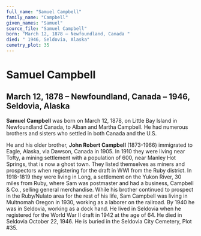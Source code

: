 ```yaml
---
full_name: "Samuel Campbell"
family_name: "Campbell"
given_names: "Samuel"
source_file: "Samuel Campbell"
born: "March 12, 1878 – Newfoundland, Canada "
died: " 1946, Seldovia, Alaska"
cemetry_plot: 35
---
```

# Samuel Campbell

## March 12, 1878 – Newfoundland, Canada – 1946, Seldovia, Alaska

**Samuel Campbell** was born on March 12, 1878, on Little Bay Island in
Newfoundland Canada, to Alban and Martha Campbell. He had numerous
brothers and sisters who settled in both Canada and the U.S.

He and his older brother, **John Robert Campbell** (1873-1966)
immigrated to Eagle, Alaska, via Dawson, Canada in 1905. In 1910 they
were living near Tofty, a mining settlement with a population of 600,
near Manley Hot Springs, that is now a ghost town. They listed
themselves as miners and prospectors when registering for the draft in
WWI from the Ruby district. In 1918-1819 they were living in Long, a
settlement on the Yukon River, 30 miles from Ruby, where Sam was
postmaster and had a business, Campbell & Co., selling general
merchandise. While his brother continued to prospect in the Ruby/Nulato
area for the rest of his life, Sam Campbell was living in Multnomah
Oregon in 1930, working as a laborer on the railroad. By 1940 he was in
Seldovia, working as a dock hand. He lived in Seldovia when he
registered for the World War II draft in 1942 at the age of 64. He died
in Seldovia October 22, 1946. He is buried in the Seldovia City
Cemetery, Plot \#35.
